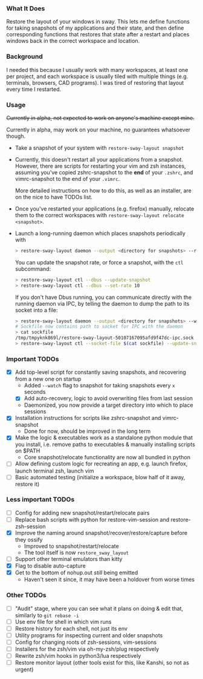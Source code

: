 ### What It Does

Restore the layout of your windows in sway. This lets me define functions for
taking snapshots of my applications and their state, and then define
corresponding functions that restores that state after a restart and places
windows back in the correct workspace and location.

### Background

I needed this because I usually work with many workspaces, at least one per
project, and each workspace is usually tiled with multiple things (e.g.
terminals, browsers, CAD programs). I was tired of restoring that layout every
time I restarted.

### Usage

~~Currently in alpha, not expected to work on anyone's machine except mine.~~

Currently in alpha, may work on your machine, no guarantees whatsoever though.

- Take a snapshot of your system with `restore-sway-layout snapshot`
- Currently, this doesn't restart all your applications from a snapshot.
  However, there are scripts for restarting your vim and zsh instances, assuming
  you've copied zshrc-snapshot to the **end** of your `.zshrc`, and
  vimrc-snapshot to the end of your `.vimrc`.

  More detailed instructions on how to do this, as well as an installer, are on
  the nice to have TODOs list.
- Once you've restarted your applications (e.g. firefox) manually, relocate them
  to the correct workspaces with `restore-sway-layout relocate <snapshot>`.
- Launch a long-running daemon which places snapshots periodically with

  ```sh
  > restore-sway-layout daemon --output <directory for snapshots> --rate 30
  ```

  You can update the snapshot rate, or force a snapshot, with the `ctl`
  subcommand:

  ```sh
  > restore-sway-layout ctl --dbus --update-snapshot
  > restore-sway-layout ctl --dbus --set-rate 10
  ```

  If you don't have Dbus running, you can communicate directly with the running
  daemon via IPC, by telling the daemon to dump the path to its socket into a
  file:

  ```sh
  > restore-sway-layout daemon --output <directory for snapshots> --write-socket-to sockfile --rate 30
  # Sockfile now contains path to socket for IPC with the daemon
  > cat sockfile
  /tmp/tmpyknk869l/restore-sway-layout-50107167095afd9f47dc-ipc.sock
  > restore-sway-layout ctl --socket-file $(cat sockfile) --update-snapshot
  ```

### Important TODOs
- [X] Add top-level script for constantly saving snapshots, and recovering from a new one on startup
  - Added `--watch` flag to snapshot for taking snapshots every `x` seconds
  - [X] Add auto-recovery, logic to avoid overwriting files from last session
  - Daemonized, you now provide a target directory into which to place sessions
- [X] Installation instructions for scripts like zshrc-snapshot and vimrc-snapshot
  - Done for now, should be improved in the long term
- [X] Make the logic & executables work as a standalone python module that you install, i.e. remove paths to executables & manually installing scripts on $PATH
  - Core snapshot/relocate functionality are now all bundled in python
- [ ] Allow defining custom logic for recreating an app, e.g. launch firefox, launch terminal zsh, launch vim
- [ ] Basic automated testing (initialize a workspace, blow half of it away, restore it)

### Less important TODOs
- [ ] Config for adding new snapshot/restart/relocate pairs
- [ ] Replace bash scripts with python for restore-vim-session and restore-zsh-session
- [X] Improve the naming around snapshot/recover/restore/capture before they ossify
  - Improved to snapshot/restart/relocate
  - The tool itself is now `restore_sway_layout`
- [ ] Support other terminal emulators than kitty
- [X] Flag to disable auto-capture
- [X] Get to the bottom of nohup.out *still* being emitted
  - Haven't seen it since, it may have been a holdover from worse times

### Other TODOs
- [ ] "Audit" stage, where you can see what it plans on doing & edit that, similarly to `git rebase -i`
- [ ] Use env file for shell in which vim runs
- [ ] Restore history for each shell, not just its env
- [ ] Utility programs for inspecting current and older snapshots
- [ ] Config for changing roots of zsh-sessions, vim-sessions
- [ ] Installers for the zsh/vim via oh-my-zsh/plug respectively
- [ ] Rewrite zsh/vim hooks in python3/lua respectively
- [ ] Restore monitor layout (other tools exist for this, like Kanshi, so not as urgent)
